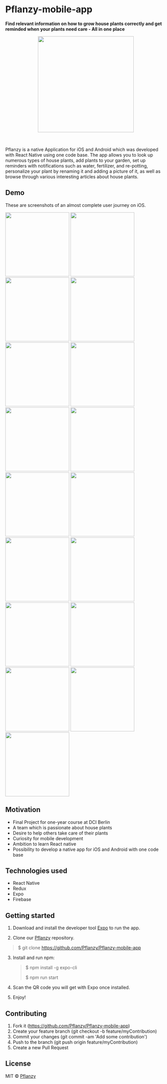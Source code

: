 # Pflanzy-mobile-app

<strong>Find relevant information on how to grow house plants correctly and get reminded when your plants need care - All in one place</strong> </p>

<p align="center"><img src="assets/images/pflanzy-logo.svg" width="300px" /></p>
<br>

Pflanzy is a native Application for iOS and Android which was developed with React Native using one code base. The app allows you to look up numerous types of house plants, add plants to your garden, set up reminders with notifications such as water, fertilizer, and re-potting, personalize your plant by renaming it and adding a picture of it, as well as browse through various interesting articles about house plants.

## Demo

These are screenshots of an almost complete user journey on iOS.

<p float="left">
<img src="demo_pics/SearchScreen.PNG" width="200px">
<img src="demo_pics/MyGardenEmpty.PNG" width="200px">
<img src="demo_pics/Recognition.PNG" width="200px">
<img src="demo_pics/SearchModal.PNG" width="200px">
<img src="demo_pics/IndividualPlant.PNG" width="200px">
<img src="demo_pics/IndividualPlantExtended.PNG" width="200px">
<img src="demo_pics/PlantAdded.PNG" width="200px">
<img src="demo_pics/MyGardenWithPlants.PNG" width="200px">
<img src="demo_pics/MyPlant.PNG" width="200px">
<img src="demo_pics/MyPlantOptions.PNG" width="200px">
<img src="demo_pics/RenameModal.PNG" width="200px">
<img src="demo_pics/MyPlantRenamed.PNG" width="200px">
<img src="demo_pics/ReminderModal.PNG" width="200px">
<img src="demo_pics/Notifications.PNG" width="200px">
<img src="demo_pics/ExploreScreen.PNG" width="200px">
<img src="demo_pics/Article.PNG" width="200px">
<img src="demo_pics/PhotoViewer.PNG" width="200px">
</p>

## Motivation

- Final Project for one-year course at DCI Berlin
- A team which is passionate about house plants
- Desire to help others take care of their plants
- Curiosity for mobile development
- Ambition to learn React native
- Possibility to develop a native app for iOS and Android with one code base

## Technologies used

- React Native
- Redux
- Expo
- Firebase

## Getting started

1. Download and install the developer tool [Expo](https://play.google.com/store/apps/details?id=host.exp.exponent&hl=es) to run the app.

2. Clone our [Pflanzy](git@github.com:Pflanzy/Pflanzy-mobile-app.git) repository.

> \$ git clone https://github.com/Pflanzy/Pflanzy-mobile-app

3. Install and run npm:

   > \$ npm install -g expo-cli
   >
   > \$ npm run start

4. Scan the QR code you will get with Expo once installed.

5. Enjoy!

## Contributing

1. Fork it (https://github.com/Pflanzy/Pflanzy-mobile-app)
2. Create your feature branch (git checkout -b feature/myContribution)
3. Commit your changes (git commit -am 'Add some contribution')
4. Push to the branch (git push origin feature/myContribution)
5. Create a new Pull Request

## License

MIT © [Pflanzy](https://github.com/Pflanzy/Pflanzy-mobile-app/blob/master/LICENSE)
